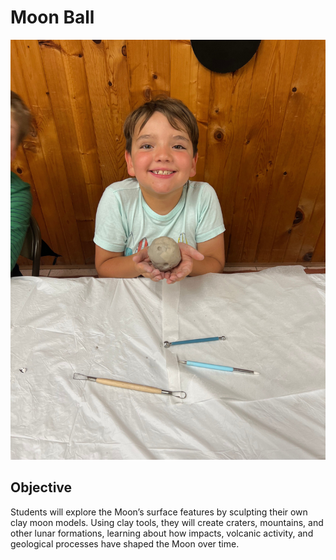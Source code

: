 # Moon Ball
![Moon Ball](images/moon-ball.jpg)
## Objective
Students will explore the Moon’s surface features by sculpting their own clay moon models. Using clay tools, they will create craters, mountains, and other lunar formations, learning about how impacts, volcanic activity, and geological processes have shaped the Moon over time.
